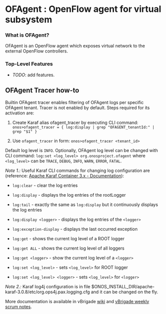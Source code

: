 OFAgent : OpenFlow agent for virtual subsystem
====================================

### What is OFAgent?
OFAgent is an OpenFlow agent which exposes virtual network to the external OpenFlow controllers.

### Top-Level Features

* *TODO*: add features.

## OFAgent Tracer how-to

Builtin OFAgent tracer enables filtering of OFAgent logs per specific OFAgent tenant. Tracer is not enabled by default. Steps required for its activation are:

1. Create Karaf alias ofagent_tracer by executing CLI command:
`onos>ofagent_tracer = { log:display | grep "OFAGENT_tenantId:" | grep "$1" }`

2. Use `ofagent_tracer` in form:
`onos>ofagent_tracer <tenant_id>`

Default log level is `INFO`. Optionally, OFAgent log level can be changed with CLI command:
``log:set <log_level> org.onosproject.ofagent``
where ``<log_level>`` can be `TRACE`, `DEBUG`, `INFO`, `WARN`, `ERROR`, `FATAL`.

_Note 1.:_ Useful Karaf CLI commands for changing log configuration are (reference: [Apache Karaf Container 3.x - Documentation](http://karaf.apache.org/manual/latest-3.0.x/#_log)):
 
* `log:clear` - clear the log entries

* `log:display` -  displays the log entries of the rootLogger

* `log:tail` -  exactly the same as `log:display` but it continuously displays the log entries

* `log:display <logger>` -  displays the log entries of the `<logger>`

* `log:exception-display` - displays the last occurred exception

* `log:get` - shows the current log level of a ROOT logger

* `log:get ALL` - shows the current log level of all loggers

* `log:get <logger>` - show the current log level of a `<logger>`

* `log:set <log_level>` - sets `<log_level>` for ROOT logger

* `log:set <log_level> <logger>` - sets `<log_level>` for `<logger>` 

_Note 2.:_ Karaf log4j configuration is in file $ONOS_INSTALL_DIR/apache-karaf-3.0.8/etc/org.ops4j.pax.logging.cfg and it can be changed on the fly.  
 

More documentation is available in vBrigade [wiki](https://wiki.onosproject.org/display/ONOS/Virtualization+brigade) and [vBrigade weekly scrum notes](https://docs.google.com/document/d/1PNtZyjVcZ1jr4Yw12ngDsAx-nkry03lvAkRlc1OcHUg).
   
